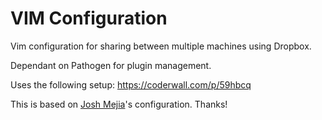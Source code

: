 # VIM Configuration

Vim configuration for sharing between multiple machines using Dropbox.

Dependant on Pathogen for plugin management.

Uses the following setup:
https://coderwall.com/p/59hbcq

This is based on [Josh Mejia](https://github.com/jmejia)'s configuration. Thanks!
